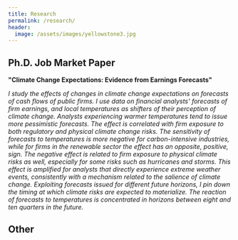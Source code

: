 ```yaml
---
title: Research
permalink: /research/
header:
  image: /assets/images/yellowstone3.jpg
---
```


## Ph.D. Job Market Paper

**"Climate Change Expectations: Evidence from Earnings Forecasts"**

*I study the effects of changes in climate change expectations on forecasts of cash flows of public firms.
    I use data on financial analysts' forecasts of firm earnings, and local temperatures as shifters of their 
    perception of climate change. 
     Analysts experiencing warmer temperatures tend to issue more pessimistic forecasts.
    The effect is correlated with firm exposure to both regulatory and physical climate change risks.
    The sensitivity of forecasts to temperatures is more negative for carbon-intensive industries, while for firms in the renewable sector the effect has an opposite, positive, sign.
    The negative effect is related to firm exposure to physical climate risks as well, especially for some risks such as hurricanes and storms. 
    This effect is amplified for analysts that directly experience extreme weather events, consistently with a mechanism related to the salience of climate change. 
    Exploiting forecasts issued for different future horizons, I pin down the timing at which climate risks are expected to materialize.
    The reaction of forecasts to temperatures is concentrated in horizons between eight and ten quarters in the future.* 

<!-- Example of show/hide toggle for abstract:   
<details>
  <summary>Abstract</summary>
   <i>A central tenet of economic theory is that market power induces deadweight loss. This claim rests on an assumption that is difficult to verify empirically. Namely, that dominant firms produce less than the social optimum. I provide evidence of such restrictive behaviour using a rich dataset of Norwegian hydropower firms. The research design exploits exogenous variation in market power, arising from transmission bottlenecks and the formation of localized electricity markets. The unique production traits of hydropower production further helps to avoid empirical complications associated with marginal cost estimation and endogenous variation in the supply mix. This allows me to identify the causal impact of market power on firm behaviour in a reduced-form setting that requires minimal assumptions. I show that gaining pivotal status can cause firms to withhold production by as much as a two to five percent. My results suggest that even nominally competitive markets are susceptible to strategic manipulation and welfare losses.</i>
</details>
<br>

([Paper]({{ site.url }}/papers/hydro.pdf){:target="_blank"}.)


-->


## Other

